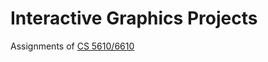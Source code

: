 # Interactive Graphics Projects

Assignments of [CS 5610/6610](https://graphics.cs.utah.edu/courses/cs6610/spring2021/)
